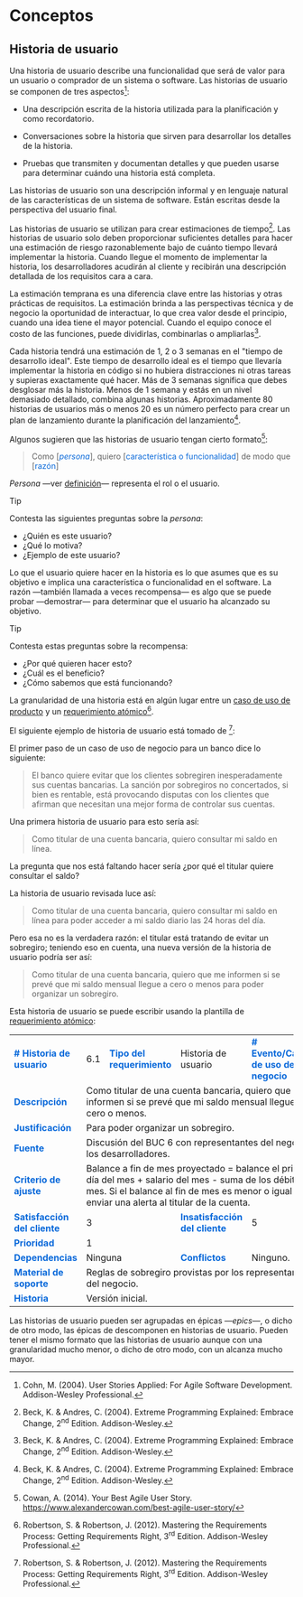 # Conceptos

## Historia de usuario

Una historia de usuario describe una funcionalidad que será de valor para un
usuario o comprador de un sistema o software. Las historias de usuario se
componen de tres aspectos[^1]:

* Una descripción escrita de la historia utilizada para la planificación y como
recordatorio.

* Conversaciones sobre la historia que sirven para desarrollar los detalles de
la historia.

* Pruebas que transmiten y documentan detalles y que pueden usarse para
  determinar cuándo una historia está completa.

Las historias de usuario son una descripción informal y en lenguaje natural de
las características de un sistema de software. Están escritas desde la
perspectiva del usuario final.

Las historias de usuario se utilizan para crear estimaciones de tiempo[^2]. Las
historias de usuario solo deben proporcionar suficientes detalles para hacer una
estimación de riesgo razonablemente bajo de cuánto tiempo llevará implementar la
historia. Cuando llegue el momento de implementar la historia, los
desarrolladores acudirán al cliente y recibirán una descripción detallada de los
requisitos cara a cara.

La estimación temprana es una diferencia clave entre las historias y otras
prácticas de requisitos. La estimación brinda a las perspectivas técnica y
de negocio la oportunidad de interactuar, lo que crea valor desde el principio,
cuando una idea tiene el mayor potencial. Cuando el equipo conoce el costo de
las funciones, puede dividirlas, combinarlas o ampliarlas[^2].

Cada historia tendrá una estimación de 1, 2 o 3 semanas en el "tiempo de
desarrollo ideal". Este tiempo de desarrollo ideal es el tiempo que llevaría
implementar la historia en código si no hubiera distracciones ni otras tareas y
supieras exactamente qué hacer. Más de 3 semanas significa que debes desglosar
más la historia. Menos de 1 semana y estás en un nivel demasiado detallado,
combina algunas historias. Aproximadamente 80 historias de usuarios más o menos
20 es un número perfecto para crear un plan de lanzamiento durante la
planificación del lanzamiento[^2].

Algunos sugieren que las historias de usuario tengan cierto formato[^3]:

> Como [<span style="color:#0969DA">*persona*</span>],
> quiero [<span style="color:#0969DA">característica o funcionalidad</span>]
> de modo que [<span style="color:#0969DA">razón</span>]

*Persona* —ver [definición](https://www.merriam-webster.com/dictionary/persona)—
representa el rol o el usuario.

> [!TIP]
> Contesta las siguientes preguntas sobre la *persona*:
>
> * ¿Quién es este usuario?
> * ¿Qué lo motiva?
> * ¿Ejemplo de este usuario?

Lo que el usuario quiere hacer en la historia es lo que asumes que es su
objetivo e implica una característica o funcionalidad en el software. La razón
—también llamada a veces recompensa— es algo que se puede probar —demostrar—
para determinar que el usuario ha alcanzado su objetivo.

> [!TIP]
> Contesta estas preguntas sobre la recompensa:
>
> * ¿Por qué quieren hacer esto?
> * ¿Cuál es el beneficio?
> * ¿Cómo sabemos que está funcionando?

La granularidad de una historia está en algún lugar entre un [caso de uso de
producto](/4_Conceptos/4_Caso_de_uso_del_producto.md) y un [requerimiento
atómico](/3_Plantillas/3_1_Requerimiento_atomico.md)[^4].

El siguiente ejemplo de historia de usuario está tomado de [^4]:

El primer paso de un caso de uso de negocio para un banco dice lo siguiente:

> El banco quiere evitar que los clientes sobregiren inesperadamente sus
> cuentas bancarias. La sanción por sobregiros no concertados, si bien es
> rentable, está provocando disputas con los clientes que afirman que necesitan
> una mejor forma de controlar sus cuentas.

Una primera historia de usuario para esto sería así:

> Como titular de una cuenta bancaria, quiero consultar mi saldo en línea.

La pregunta que nos está faltando hacer sería ¿por qué el titular quiere
consultar el saldo?

La historia de usuario revisada luce así:

> Como titular de una cuenta bancaria, quiero consultar mi saldo en línea para
> poder acceder a mi saldo diario las 24 horas del día.

Pero esa no es la verdadera razón: el titular está tratando de evitar un
sobregiro; teniendo eso en cuenta, una nueva versión de la historia de usuario
podría ser así:

> Como titular de una cuenta bancaria, quiero que me informen si se prevé que mi
> saldo mensual llegue a cero o menos para poder organizar un sobregiro.

Esta historia de usuario se puede escribir usando la plantilla de [requerimiento
atómico](/3_Plantillas/3_1_Requerimiento_atomico.md):

<table>
    <tr>
        <td td style="color:#0969DA">
            <b># Historia de usuario</b>
        </td>
        <td>
            6.1
        </td>
        <td style="color:#0969DA">
            <b>Tipo del requerimiento</b>
        </td>
        <td>
            Historia de usuario
        </td>
        <td td style="color:#0969DA">
            <b># Evento/Caso de uso del negocio</b>
        </td>
        <td>
            6</span>
        </td>
    </tr>
    <tr>
        <td td style="color:#0969DA">
            <b>Descripción</b>
        </td>
        <td colspan="5">
            Como titular de una cuenta bancaria, quiero que me informen si se
            prevé que mi saldo mensual llegue a cero o menos.
        </td>
    </tr>
    <tr>
        <td td style="color:#0969DA">
            <b>Justificación</b>
        </td>
        <td colspan="5">
            Para poder organizar un sobregiro.
        </td>
    </tr>
    <tr>
        <td td style="color:#0969DA">
            <b>Fuente</b>
        </td>
        <td colspan="5">
            Discusión del BUC 6 con representantes del negocio y los
            desarrolladores.
        </td>
    </tr>
    <tr>
        <td td style="color:#0969DA">
            <b>Criterio de ajuste</b>
        </td>
        <td colspan="5">
            Balance a fin de mes proyectado = balance el primer día del mes +
            salario del mes - suma de los débitos del mes. Si el balance al
            fin de mes es menor o igual a cero enviar una alerta al titular de
            la cuenta.
        </td>
    </tr>
    <tr>
        <td td style="color:#0969DA">
            <b>Satisfacción del cliente</b>
        </td>
        <td colspan="2">
            3
        </td>
        <td td style="color:#0969DA">
            <b>Insatisfacción del cliente</b>
        </td>
        <td colspan="2">
            5
        </td>
    </tr>
    <tr>
        <td td style="color:#0969DA">
            <b>Prioridad</b>
        </td>
        <td colspan="5">
            1
        </td>
    </tr>
    <tr>
        <td td style="color:#0969DA">
            <b>Dependencias</b>
        </td>
        <td colspan="2">
            Ninguna
        </td>
        <td td style="color:#0969DA">
            <b>Conflictos</b>
        </td>
        <td colspan="2">
            Ninguno.
        </td>
    </tr>
    <tr>
        <td td style="color:#0969DA">
            <b>Material de soporte</b>
        </td>
        <td colspan="5">
            Reglas de sobregiro provistas por los representantes del negocio.
        </td>
    </tr>
    <tr>
        <td td style="color:#0969DA">
            <b>Historia</b>
        </td>
        <td colspan="5">
            Versión inicial.
        </td>
    </tr>
</table>

Las historias de usuario pueden ser agrupadas en épicas —*epics*—, o dicho de
otro modo, las épicas de descomponen en historias de usuario. Pueden tener el
mismo formato que las historias de usuario aunque con una granularidad mucho
menor, o dicho de otro modo, con un alcanza mucho mayor.

[^1]: Cohn, M. (2004). User Stories Applied: For Agile Software Development.
Addison-Wesley Professional.
[^2]: Beck, K. & Andres, C. (2004). Extreme Programming Explained: Embrace
    Change, 2<sup>nd</sup> Edition. Addison-Wesley.
[^3]: Cowan, A. (2014). Your Best Agile User Story.
    https://www.alexandercowan.com/best-agile-user-story/
[^4]: Robertson, S. & Robertson, J. (2012). Mastering the Requirements Process:
Getting Requirements Right, 3<sup>rd</sup> Edition. Addison-Wesley Professional.
